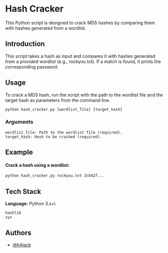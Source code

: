 
# Hash Cracker
This Python script is designed to crack MD5 hashes by comparing them with hashes generated from a wordlist.

## Introduction
This script takes a hash as input and compares it with hashes generated from a provided wordlist (e.g., rockyou.txt). If a match is found, it prints the corresponding password.
## Usage
To crack a MD5 hash, run the script with the path to the wordlist file and the target hash as parameters from the command line.


    python hash_cracker.py [wordlist_file] [target_hash]

### Arguments
    wordlist_file: Path to the wordlist file (required).
    target_hash: Hash to be cracked (required).


## Example
#### Crack a hash using a wordlist:
```bash
python hash_cracker.py rockyou.txt 2cb42f...
```
## Tech Stack

**Language:** Python 3.x+\
```modules
hashlib
sys 
```
## Authors

- [@h4jack](https://www.github.com/h4jack)